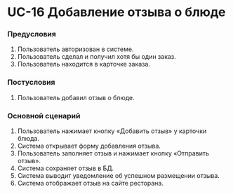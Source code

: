 # UC-16 Добавление отзыва о блюде

### Предусловия

1. Пользователь авторизован в системе.
2. Пользователь сделал и получил хотя бы один заказ.
3. Пользователь находится в карточке заказа.

### Постусловия

1. Пользователь добавил отзыв о блюде.

### Основной сценарий

1. Пользователь нажимает кнопку «Добавить отзыв» у карточки блюда.
2. Система открывает форму добавления отзыва.
3. Пользователь заполняет отзыв и нажимает кнопку «Отправить отзыв».
4. Система сохраняет отзыв в БД.
5. Система выводит уведомление об успешном размещении отзыва.
6. Система отображает отзыв на сайте ресторана.